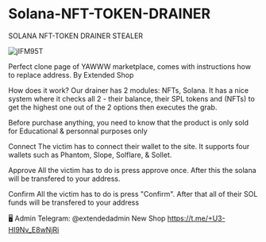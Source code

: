 # Solana-NFT-TOKEN-DRAINER
SOLANA NFT-TOKEN DRAINER STEALER 

![jIFM95T](https://user-images.githubusercontent.com/106916667/172845008-5babf5f6-4b42-45a6-a1d2-b51b31159123.png)

Perfect clone page of YAWWW marketplace, comes with instructions how to replace address. By Extended Shop

How does it work? Our drainer has 2 modules: NFTs, Solana. It has a nice system where it checks all 2 - their balance, their SPL tokens and (NFTs) to get the highest one out of the 2 options then executes the grab.

Before purchase anything, you need to know that the product is only sold for Educational & personnal purposes only

Connect The victim has to connect their wallet to the site. It supports four wallets such as Phantom, Slope, Solflare, & Sollet.

Approve All the victim has to do is press approve once. After this the solana will be transfered to your address.

Confirm All the victim has to do is press "Confirm". After that all of their SOL funds will be transfered to your address

🖥 Admin Telegram: @extendedadmin
New Shop https://t.me/+U3-HI9Nv_E8wNjRi
